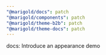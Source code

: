 ```yaml
---
"@marigold/docs": patch
"@marigold/components": patch
"@marigold/theme-b2b": patch
"@marigold/theme-docs": patch
---
```


docs: Introduce an appearance demo
